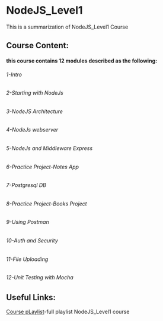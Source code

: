 # NodeJS_Level1
This is a summarization of NodeJS_Level1 Course 

## Course Content:
#### this course contains 12 modules described as the following:
######  1-Intro
######  2-Starting with NodeJs
######  3-NodeJS Architecture
######  4-NodeJs webserver
######  5-NodeJs and Middleware Express
######  6-Practice Project-Notes App
######  7-Postgresql DB
######  8-Practice Project-Books Project 
######  9-Using Postman 
######  10-Auth and Security
######  11-File Uploading
######  12-Unit Testing with Mocha 

## Useful Links:
[Course pLaylist](https://www.youtube.com/watch?v=uNadUSC6bC4&list=PLkzDzmo9y3VG_pByjuxE7uuLYvmWgfBub)-full playlist NodeJS_Level1 course

